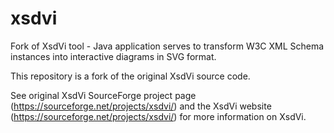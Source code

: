 # xsdvi
Fork of XsdVi tool - Java application serves to transform W3C XML Schema instances into interactive diagrams in SVG format.

This repository is a fork of the original XsdVi source code.

See original XsdVi SourceForge project page (https://sourceforge.net/projects/xsdvi/) and the XsdVi website (https://sourceforge.net/projects/xsdvi/) for more information on XsdVi.
